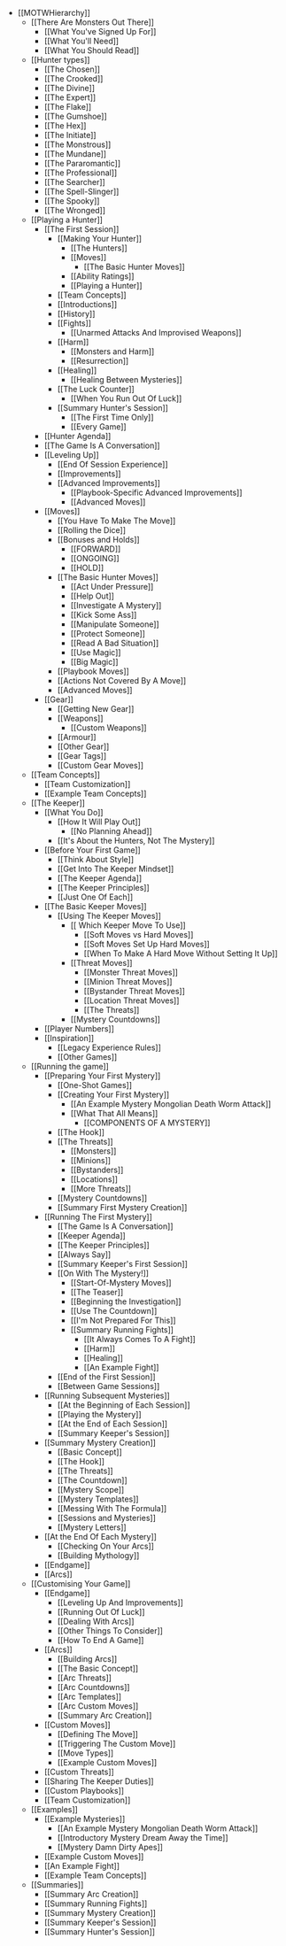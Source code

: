 - [[MOTWHierarchy]]
	- [[There Are Monsters Out There]]
		- [[What You've Signed Up For]]
		- [[What You'll Need]]
		- [[What You Should Read]]
	- [[Hunter types]]
		- [[The Chosen]]
		- [[The Crooked]]
		- [[The Divine]]
		- [[The Expert]]
		- [[The Flake]]
		- [[The Gumshoe]]
		- [[The Hex]]
		- [[The Initiate]]
		- [[The Monstrous]]
		- [[The Mundane]]
		- [[The Pararomantic]]
		- [[The Professional]]
		- [[The Searcher]]
		- [[The Spell-Slinger]]
		- [[The Spooky]]
		- [[The Wronged]]
	- [[Playing a Hunter]]
		- [[The First Session]]
			- [[Making Your Hunter]]
				- [[The Hunters]]
				- [[Moves]]
					- [[The Basic Hunter Moves]]
				- [[Ability Ratings]]
				- [[Playing a Hunter]]
			- [[Team Concepts]]
			- [[Introductions]]
			- [[History]]
			- [[Fights]]
				- [[Unarmed Attacks And Improvised Weapons]]
			- [[Harm]]
				- [[Monsters and Harm]]
				- [[Resurrection]]
			- [[Healing]]
				- [[Healing Between Mysteries]]
			- [[The Luck Counter]]
				- [[When You Run Out Of Luck]]
			- [[Summary Hunter's Session]]
				- [[The First Time Only]]
				- [[Every Game]]
		- [[Hunter Agenda]]
		- [[The Game Is A Conversation]]
		- [[Leveling Up]]
			- [[End Of Session Experience]]
			- [[Improvements]]
			- [[Advanced Improvements]]
				- [[Playbook-Specific Advanced Improvements]]
				- [[Advanced Moves]]
		- [[Moves]]
			- [[You Have To Make The Move]]
			- [[Rolling the Dice]]
			- [[Bonuses and Holds]]
				- [[FORWARD]]
				- [[ONGOING]]
				- [[HOLD]]
			- [[The Basic Hunter Moves]]
				- [[Act Under Pressure]]
				- [[Help Out]]
				- [[Investigate A Mystery]]
				- [[Kick Some Ass]]
				- [[Manipulate Someone]]
				- [[Protect Someone]]
				- [[Read A Bad Situation]]
				- [[Use Magic]]
				- [[Big Magic]]
			- [[Playbook Moves]]
			- [[Actions Not Covered By A Move]]
			- [[Advanced Moves]]
		- [[Gear]]
			- [[Getting New Gear]]
			- [[Weapons]]
				- [[Custom Weapons]]
			- [[Armour]]
			- [[Other Gear]]
			- [[Gear Tags]]
			- [[Custom Gear Moves]]
	- [[Team Concepts]]
		- [[Team Customization]]
		- [[Example Team Concepts]]
	- [[The Keeper]]
		- [[What You Do]]
			- [[How It Will Play Out]]
				- [[No Planning Ahead]]
			- [[It's About the Hunters, Not The Mystery]]
		- [[Before Your First Game]]
			- [[Think About Style]]
			- [[Get Into The Keeper Mindset]]
			- [[The Keeper Agenda]]
			- [[The Keeper Principles]]
			- [[Just One Of Each]]
		- [[The Basic Keeper Moves]]
			- [[Using The Keeper Moves]]
				- [[ Which Keeper Move To Use]]
					- [[Soft Moves vs Hard Moves]]
					- [[Soft Moves Set Up Hard Moves]]
					- [[When To Make A Hard Move Without Setting It Up]]
				- [[Threat Moves]]
					- [[Monster Threat Moves]]
					- [[Minion Threat Moves]]
					- [[Bystander Threat Moves]]
					- [[Location Threat Moves]]
					- [[The Threats]]
				- [[Mystery Countdowns]]
		- [[Player Numbers]]	
		- [[Inspiration]]
			- [[Legacy Experience Rules]]
			- [[Other Games]]
	- [[Running the game]]
		- [[Preparing Your First Mystery]]
			- [[One-Shot Games]]
			- [[Creating Your First Mystery]]
				- [[An Example Mystery Mongolian Death Worm Attack]]
				- [[What That All Means]]
					- [[COMPONENTS OF A MYSTERY]]
			- [[The Hook]]
			- [[The Threats]]
				- [[Monsters]]
				- [[Minions]]
				- [[Bystanders]]
				- [[Locations]]
				- [[More Threats]]
			- [[Mystery Countdowns]]
			- [[Summary First Mystery Creation]]
		- [[Running The First Mystery]]
			- [[The Game Is A Conversation]]
			- [[Keeper Agenda]]
			- [[The Keeper Principles]]
			- [[Always Say]]
			- [[Summary Keeper's First Session]]
			- [[On With The Mystery!]]
				- [[Start-Of-Mystery Moves]]
				- [[The Teaser]]
				- [[Beginning the Investigation]]
				- [[Use The Countdown]]
				- [[I'm Not Prepared For This]]
				- [[Summary Running Fights]]
					- [[It Always Comes To A Fight]]
					- [[Harm]]
					- [[Healing]]
					- [[An Example Fight]]
			- [[End of the First Session]]
			- [[Between Game Sessions]]	
		- [[Running Subsequent Mysteries]]
			- [[At the Beginning of Each Session]]
			- [[Playing the Mystery]]
			- [[At the End of Each Session]]
			- [[Summary Keeper's Session]]
		- [[Summary Mystery Creation]]
			- [[Basic Concept]]
			- [[The Hook]]
			- [[The Threats]]
			- [[The Countdown]]
			- [[Mystery Scope]]
			- [[Mystery Templates]]
			- [[Messing With The Formula]]
			- [[Sessions and Mysteries]]
			- [[Mystery Letters]]
		- [[At the End Of Each Mystery]]
			- [[Checking On Your Arcs]]
			- [[Building Mythology]]
		- [[Endgame]]
		- [[Arcs]]
	- [[Customising Your Game]]
		- [[Endgame]]
			- [[Leveling Up And Improvements]]
			- [[Running Out Of Luck]]
			- [[Dealing With Arcs]]
			- [[Other Things To Consider]]
			- [[How To End A Game]]
		- [[Arcs]]
			- [[Building Arcs]]
			- [[The Basic Concept]]
			- [[Arc Threats]]
			- [[Arc Countdowns]]
			- [[Arc Templates]]
			- [[Arc Custom Moves]]
			- [[Summary Arc Creation]]
		- [[Custom Moves]]
			- [[Defining The Move]]
			- [[Triggering The Custom Move]]
			- [[Move Types]]
			- [[Example Custom Moves]]
		- [[Custom Threats]]
		- [[Sharing The Keeper Duties]]
		- [[Custom Playbooks]]
		- [[Team Customization]]
	- [[Examples]]
		- [[Example Mysteries]]
			- [[An Example Mystery Mongolian Death Worm Attack]]
			- [[Introductory Mystery Dream Away the Time]]
			- [[Mystery Damn Dirty Apes]]
		- [[Example Custom Moves]]
		- [[An Example Fight]]
		- [[Example Team Concepts]]
	- [[Summaries]]
		- [[Summary Arc Creation]]
		- [[Summary Running Fights]]
		- [[Summary Mystery Creation]]
		- [[Summary Keeper's Session]]
		- [[Summary Hunter's Session]]